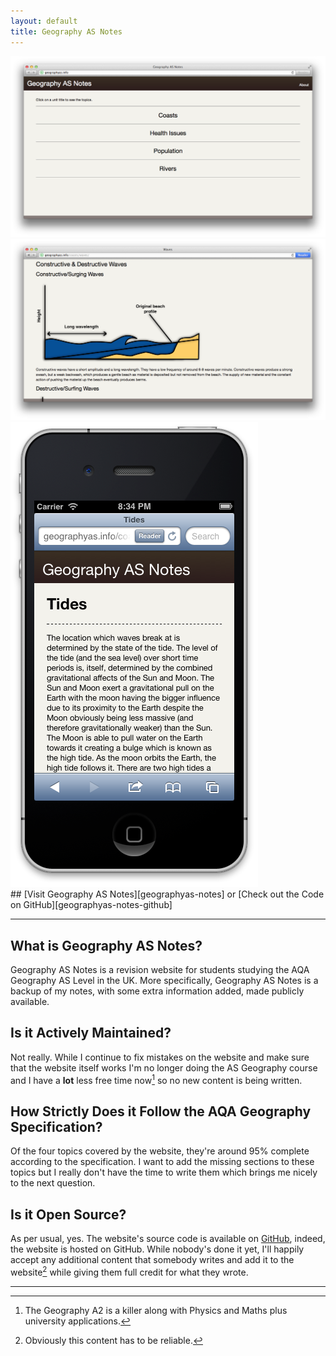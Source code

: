 ```yaml
---
layout: default
title: Geography AS Notes
---
```


<div id="screenshot-carousel">
	<div class="screenshot sprite-icons-geographyas-icon-256"></div>
	<div class="screenshot">
		<img src="images/geographyas-notes-screenshot-1.png" />
	</div>
	<div class="screenshot">
		<img src="images/geographyas-notes-screenshot-2.png" />
	</div>
	<div class="screenshot">
		<img src="images/geographyas-notes-screenshot-3.png" />
	</div>
</div>

<div id="project-header-links" markdown="1">
## [Visit Geography AS Notes][geographyas-notes] or [Check out the Code on GitHub][geographyas-notes-github]
</div>

---

## What is Geography AS Notes?

Geography AS Notes is a revision website for students studying the AQA Geography AS Level in the UK. More specifically, Geography AS Notes is a backup of my notes, with some extra information added, made publicly available.

## Is it Actively Maintained?

Not really. While I continue to fix mistakes on the website and make sure that the website itself works I'm no longer doing the AS Geography course and I have a **lot** less free time now[^1] so no new content is being written.

## How Strictly Does it Follow the AQA Geography Specification?

Of the four topics covered by the website, they're around 95% complete according to the specification. I want to add the missing sections to these topics but I really don't have the time to write them which brings me nicely to the next question.

## Is it Open Source?

As per usual, yes. The website's source code is available on [GitHub][geographyas-notes-github], indeed, the website is hosted on GitHub. While nobody's done it yet, I'll happily accept any additional content that somebody writes and add it to the website[^2] while giving them full credit for what they wrote. 

---

[geographyas-notes]: http://geographyas.info/
[geographyas-notes-github]: https://github.com/alexjohnj/geographyas

[^1]: The Geography A2 is a killer along with Physics and Maths plus university applications. 
[^2]: Obviously this content has to be reliable. 